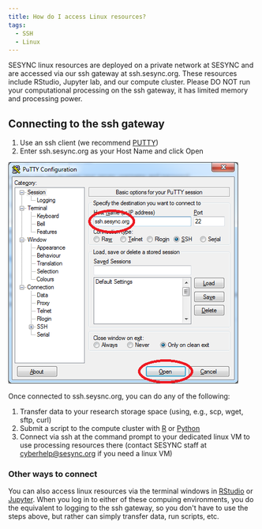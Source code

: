 ```yaml
---
title: How do I access Linux resources?
tags:
  - SSH
  - Linux
---
```



SESYNC linux resources are deployed on a private network at SESYNC and are accessed via our ssh gateway at ssh.sesync.org.  These resources include RStudio, Jupyter lab, and our compute cluster.  Please DO NOT run your computational processing on the ssh gateway, it has limited memory and processing power.  

## Connecting to the ssh gateway
1. Use an ssh client (we recommend [PUTTY](http://www.chiark.greenend.org.uk/~sgtatham/putty/))
2. Enter ssh.sesync.org as your Host Name and click Open

![Connect with PUTTY](/assets/images/ssh1.png)

Once connected to ssh.seysnc.org, you can do any of the following:
1. Transfer data to your research storage space (using, e.g., scp, wget, sftp, curl)
2. Submit a script to the compute cluster with [R](https://cyberhelp.sesync.org/quickstart/how-do-i-submit-an-r-script.html) or [Python](https://cyberhelp.sesync.org/quickstart/how-to-run-Python-scripts-on-the-cluster.html)
3. Connect via ssh at the command prompt to your dedicated linux VM to use processing resources there (contact SESYNC staff at cyberhelp@sesync.org if you need a linux VM)

### Other ways to connect
You can also access linux resources via the terminal windows in [RStudio](rstudio.sesync.org) or [Jupyter](jupyter.sesync.org).  When you log in to either of these compuing environments, you do the equivalent to logging to the ssh gateway, so you don't have to use the steps above, but rather can simply transfer data, run scripts, etc.  
